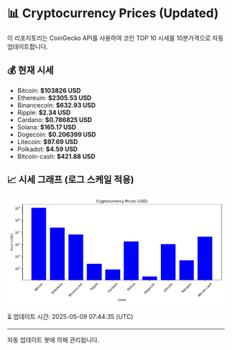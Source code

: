 
# 📊 Cryptocurrency Prices (Updated)

이 리포지토리는 CoinGecko API를 사용하여 코인 TOP 10 시세를 10분가격으로 자동 업데이트합니다.

## 💰 현재 시세
- Bitcoin: **$103826 USD**
- Ethereum: **$2305.53 USD**
- Binancecoin: **$632.93 USD**
- Ripple: **$2.34 USD**
- Cardano: **$0.786825 USD**
- Solana: **$165.17 USD**
- Dogecoin: **$0.206399 USD**
- Litecoin: **$97.69 USD**
- Polkadot: **$4.59 USD**
- Bitcoin-cash: **$421.88 USD**

## 📈 시세 그래프 (로그 스케일 적용)
![Crypto Prices](crypto_prices.png)

⏳ 업데이트 시간: 2025-05-09 07:44:35 (UTC)

---
자동 업데이트 봇에 의해 관리됩니다.
